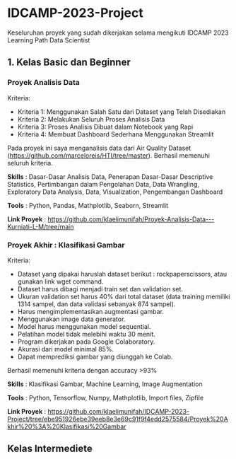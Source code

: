 # IDCAMP-2023-Project
Keseluruhan proyek yang sudah dikerjakan selama mengikuti IDCAMP 2023 Learning Path Data Scientist

## 1. Kelas Basic dan Beginner
### Proyek Analisis Data
Kriteria:
- Kriteria 1: Menggunakan Salah Satu dari Dataset yang Telah Disediakan
- Kriteria 2: Melakukan Seluruh Proses Analisis Data
- Kriteria 3: Proses Analisis Dibuat dalam Notebook yang Rapi
- Kriteria 4: Membuat Dashboard Sederhana Menggunakan Streamlit
     
Pada proyek ini saya menganalisis data dari Air Quality Dataset (https://github.com/marceloreis/HTI/tree/master). Berhasil memenuhi seluruh kriteria.

**Skills** : Dasar-Dasar Analisis Data, Penerapan Dasar-Dasar Descriptive Statistics, Pertimbangan dalam Pengolahan Data, Data Wrangling, Exploratory Data Analysis, Data, Visualization, Pengembangan Dashboard
     
**Tools** : Python, Pandas, Mathplotlib, Seaborn, Streamlit
     
**Link Proyek** : https://github.com/klaelimunifah/Proyek-Analisis-Data---Kurniati-L-M/tree/main

### Proyek Akhir : Klasifikasi Gambar
Kriteria: 
- Dataset yang dipakai haruslah dataset berikut : rockpaperscissors, atau gunakan link wget command.
- Dataset harus dibagi menjadi train set dan validation set.
- Ukuran validation set harus 40% dari total dataset (data training memiliki 1314 sampel, dan data validasi sebanyak 874 sampel).
- Harus mengimplementasikan augmentasi gambar.
- Menggunakan image data generator.
- Model harus menggunakan model sequential.
- Pelatihan model tidak melebihi waktu 30 menit.
- Program dikerjakan pada Google Colaboratory.
- Akurasi dari model minimal 85%.
- Dapat memprediksi gambar yang diunggah ke Colab.

Berhasil memenuhi kriteria dengan accuracy >93%

**Skills** : Klasifikasi Gambar, Machine Learning, Image Augmentation

**Tools** : Python, Tensorflow, Numpy, Mathplotlib, Import files, Zipfile

**Link Proyek** : https://github.com/klaelimunifah/IDCAMP-2023-Project/tree/ebe951926ebe39eeb8e3e69c91f9f4edd2575584/Proyek%20Akhir%20%3A%20Klasifikasi%20Gambar
   
## Kelas Intermediete


